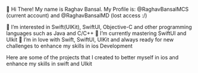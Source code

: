 👋 Hi There! My name is Raghav Bansal. 
    My Profile is: @RaghavBansalMCS (current account) and @RaghavBansalMD (lost access :/)
    
👀 I’m interested in Swift(UIKit), SwiftUI, Objective-C and other programming languages such as Java and C/C++
🌱 I’m currently mastering SwiftUI and UIkit
💞️ I’m in love with Swift, SwiftUI, UIKit and always ready for new challenges to enhance my skills in ios Development

Here are some of the projects that I created to better myself in ios and enhance my skills in swift and UIkit

<!--
**RaghavBansalMCS/RaghavBansalMCS** is a ✨ _special_ ✨ repository because its `README.md` (this file) appears on your GitHub profile.




